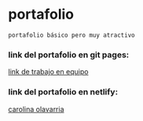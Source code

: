 # portafolio
`portafolio básico pero muy atractivo`
<br/>
### link del portafolio en git pages: 
<a href="https://github.com/Longat80/Portafolio">link de trabajo en equipo</a>
### link del portafolio en netlify: 
<a href="https://github.com/Carolinacao/portafolio">carolina olavarria</a>
